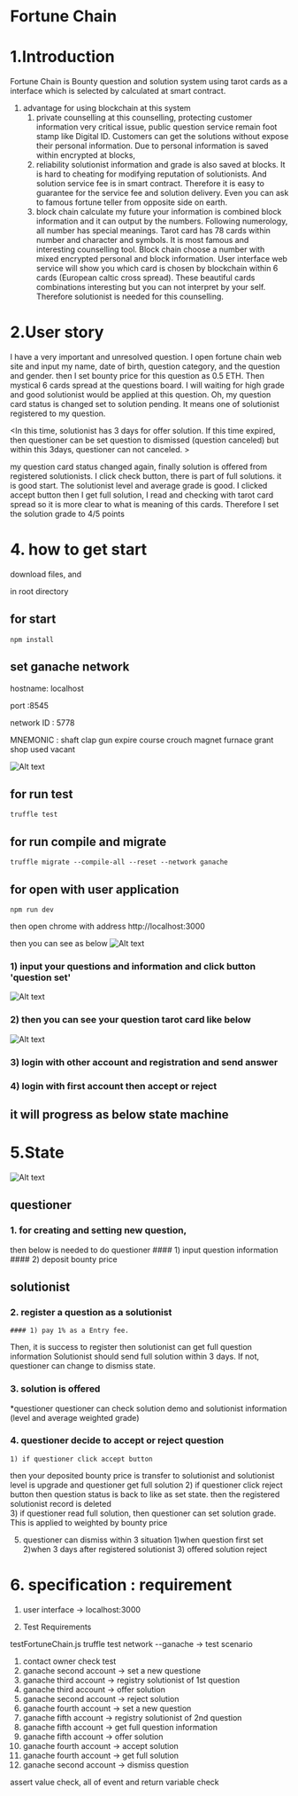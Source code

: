 Fortune Chain
============

# 1.Introduction

Fortune Chain is Bounty question and solution system using tarot cards as a 
interface which is selected by calculated at smart contract.

1. advantage for using blockchain at this system
	1) private counselling
at this counselling, protecting customer information very critical issue, public question service remain foot stamp like Digital ID. Customers can get the solutions without expose their personal information. Due to personal information is saved within encrypted at blocks,
	2) reliability 
solutionist information and grade is also saved at blocks. It is hard to cheating for modifying reputation of solutionists. And solution service fee is in smart contract. Therefore it is easy to guarantee for the service fee and solution delivery. Even you can ask to famous fortune teller from opposite side on earth. 
	3) block chain calculate my future
your information is combined block information and it can output by the numbers. Following numerology, all number has special meanings. 
Tarot card has 78 cards within number and character and symbols. It is most famous and interesting counselling tool. 
Block chain choose a number with mixed encrypted personal and block information. User interface web service will show you which card is chosen by blockchain within 6 cards (European caltic cross spread). These beautiful cards combinations interesting but you can not interpret by your self. Therefore solutionist is needed for this counselling. 

# 2.User story

I have a very important and unresolved question. I open fortune chain web site and input my name, date of birth, question category, and the question and gender. then I set bounty price for this question as 0.5 ETH. 
Then mystical 6 cards spread at the questions board. I will waiting for high grade and good solutionist would be applied at this question.
Oh, my question card status is changed set to solution pending. It means one of solutionist registered to my question. 

<In this time, solutionist has 3 days for offer solution. If this time expired, then questioner can be set question to dismissed (question canceled) but within this 3days, questioner can not canceled. >

my question card status changed again, finally solution is offered from registered solutionists. I click check button, there is part of full solutions. it is good start. The solutionist level and average grade is good. I clicked accept button then I get full solution, I read and checking with tarot card spread so it is more clear to what is meaning of this cards. Therefore I set the solution grade to 4/5 points 

# 4. how to get start 
download files, and 

in root directory 

## for start 
<pre><code>npm install</code></pre>

## set ganache network 
hostname: localhost

port :8545

network ID : 5778

MNEMONIC : shaft clap gun expire course crouch magnet furnace grant shop used vacant

![Alt text](ganache_set.jpg)


## for run test
<pre><code>truffle test</code></pre>

## for run compile and migrate
<pre><code>truffle migrate --compile-all --reset --network ganache</code></pre>

## for open with user application
<pre><code>npm run dev</code></pre>

then open chrome with address 
http://localhost:3000

then you can see as below
![Alt text](2.jpg)


### 1) input your questions and information and click button 'question set'
![Alt text](userinterface2.jpg)

### 2) then you can see your question tarot card like below
![Alt text](userinterface.jpg)

### 3) login with other account and registration and send answer

### 4) login with first account then accept or reject

## it will progress as below state machine

# 5.State 
![Alt text](fortune_chain.png)
## questioner
### 1. for creating and setting new question, 
   then below is needed to do questioner
	#### 1) input question information
	#### 2) deposit bounty price

## solutionist
### 2. register a question as a solutionist
	#### 1) pay 1% as a Entry fee.
Then, it is success to register then solutionist can get full question information
Solutionist should send full solution within 3 days. If not, questioner can  change to dismiss state.

### 3. solution is offered 

*questioner
 questioner can check solution demo and solutionist information (level and average weighted grade) 

### 4. questioner decide to accept or reject question
	1) if questioner click accept button
then your deposited bounty price is transfer to solutionist
and solutionist level is upgrade and questioner get full solution
	2) if questioner click reject button
then question status is back to like as set state. 
then the registered solutionist record is deleted   
	3) if questioner read full solution, then questioner can set solution grade. This is applied to weighted by bounty price 

5. questioner can dismiss within 3 situation 
	1)when question first set
	2)when 3 days after registered solutionist
	3) offered solution reject 


# 6. specification : requirement 

1. user interface
-> localhost:3000 

2. Test Requirements

testFortuneChain.js 
truffle test network --ganache
-> test scenario
1. contact owner check test
2. ganache second account -> set a new questione
3. ganache third account -> registry solutionist of 1st question 
4. ganache third account -> offer solution
5. ganache second account -> reject solution
6. ganache fourth account -> set a new question 
7. ganache fifth account -> registry solutionist of 2nd question 
8. ganache fifth account -> get full question information 
9. ganache fifth account -> offer solution
9. ganache fourth account -> accept solution 
10. ganache fourth account -> get full solution
11. ganache second account -> dismiss question

assert value check, all of event and return variable check

